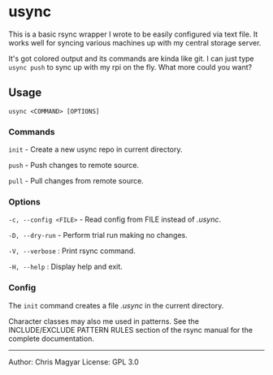 # usync

This is a basic rsync wrapper I wrote to be easily configured via text file.
It works well for syncing various machines up with my central storage server.

It's got colored output and its commands are kinda like git. I can just type
`usync push` to sync up with my rpi on the fly. What more could you want?

## Usage

    usync <COMMAND> [OPTIONS]

### Commands

`init` - Create a new usync repo in current directory.

`push` - Push changes to remote source.

`pull` - Pull changes from remote source.

### Options

`-c, --config <FILE>` - Read config from FILE instead of *.usync*.

`-D, --dry-run` - Perform trial run making no changes.

`-V, --verbose`
: Print rsync command.

`-H, --help`
: Display help and exit.

### Config

The `init` command creates a file *.usync* in the current directory.

Character classes may also me used in patterns. See the INCLUDE/EXCLUDE PATTERN
RULES section of the rsync manual for the complete documentation.

----

Author: Chris Magyar
License:
    GPL 3.0

<!--metadata:
author: Chris Magyar <c.magyar.ec@gmail.com>
keywords: usync, rsync, bash
css: ../css/main.css
-->
